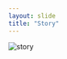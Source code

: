 ```yaml
---
layout: slide
title: "Story"
---
```


![story](https://swcarpentry.github.io/git-novice/fig/motivatingexample.png)
